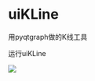 # uiKLine
用pyqtgraph做的K线工具

运行uiKLine

![](https://raw.githubusercontent.com/moonnejs/uiKLine/master/KLine.png)
